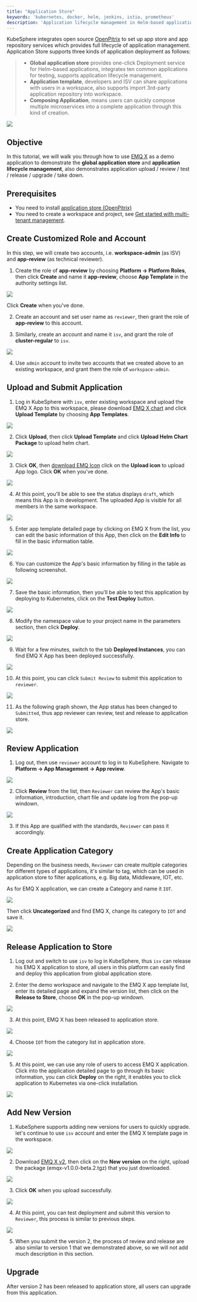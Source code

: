 ```yaml
---
title: "Application Store"
keywords: 'kubernetes, docker, helm, jenkins, istio, prometheus'
description: 'Application lifecycle management in Helm-based application store'
---
```


KubeSphere integrates open source [OpenPitrix](https://github.com/openpitrix/openpitrix) to set up app store and app repository services which provides full lifecycle of application management. Application Store supports three kinds of application deployment as follows:

> - **Global application store** provides one-click Deployment service for Helm-based applications, integrates ten common applications for testing, supports application lifecycle management.
> - **Application template**, developers and ISV can share applications with users in a workspace, also supports import 3rd-party application repository into workspace.
> - **Composing Application**, means users can quickly compose multiple microservices into a complete application through this kind of creation.

![](https://pek3b.qingstor.com/kubesphere-docs/png/20200212172234.png)

## Objective

In this tutorial, we will walk you through how to use [EMQ X](https://www.emqx.io/) as a demo application to demonstrate the **global application store** and **application lifecycle management**, also demonstrates application upload / review / test / release / upgrade / take down.

## Prerequisites

- You need to install [application store (OpenPitrix)](../../installation/install-openpitrix)
- You need to create a workspace and project, see [Get started with multi-tenant management](../admin-quick-start).

## Create Customized Role and Account

In this step, we will create two accounts, i.e. **workspace-admin** (as ISV) and **app-review** (as technical reviewer).

1. Create the role of **app-review** by choosing **Platform → Platform Roles**, then click **Create** and name it **app-review**, choose **App Template** in the authority settings list.

![](https://pek3b.qingstor.com/kubesphere-docs/png/20200212174022.png)

Click **Create** when you've done.

2. Create an account and set user name as `reviewer`, then grant the role of **app-review** to this account.

3. Similarly, create an account and name it `isv`, and grant the role of **cluster-regular** to `isv`.

![](https://pek3b.qingstor.com/kubesphere-docs/png/20200212180757.png)

4. Use `admin` account to invite two accounts that we created above to an existing workspace, and grant them the role of `workspace-admin`.

## Upload and Submit Application

1. Log in KubeSphere with `isv`, enter existing workspace and upload the EMQ X App to this workspace, please download [EMQ X chart](https://github.com/kubesphere/tutorial/raw/master/tutorial%205%20-%20app-store/emqx-v1.0.0-beta.1.tgz) and click **Upload Template** by choosing **App Templates**.

![](https://pek3b.qingstor.com/kubesphere-docs/png/20200212183110.png)

2. Click **Upload**, then click **Upload Template** and click **Upload Helm Chart Package** to upload helm chart.

![](https://pek3b.qingstor.com/kubesphere-docs/png/20200212183634.png)

3. Click **OK**, then [download EMQ Icon](https://github.com/kubesphere/tutorial/raw/master/tutorial%205%20-%20app-store/emqx-logo.png) click on the **Upload icon** to upload App logo. Click **OK** when you've done.

![](https://pek3b.qingstor.com/kubesphere-docs/png/20200212232222.png)

4. At this point, you'll be able to see the status displays `draft`, which means this App is in development. The uploaded App is visible for all members in the same workspace.

![](https://pek3b.qingstor.com/kubesphere-docs/png/20200212232332.png)

5. Enter app template detailed page by clicking on EMQ X from the list, you can edit the basic information of this App, then click on the **Edit Info** to fill in the basic information table.

![](https://pek3b.qingstor.com/kubesphere-docs/png/20200212232811.png)

6. You can customize the App's basic information by filling in the table as following screenshot.

![](https://pek3b.qingstor.com/kubesphere-docs/png/20200213143953.png)

7. Save the basic information, then you'll be able to test this application by deploying to Kubernetes, click on the **Test Deploy** button.

![](https://pek3b.qingstor.com/kubesphere-docs/png/20200213152954.png)

8. Modify the namespace value to your project name in the parameters section, then click **Deploy**.

![](https://pek3b.qingstor.com/kubesphere-docs/png/20200213153820.png)

9. Wait for a few minutes, switch to the tab **Deployed Instances**, you can find EMQ X App has been deployed successfully.

![](https://pek3b.qingstor.com/kubesphere-docs/png/20200213161854.png)

10. At this point, you can click `Submit Review` to submit this application to `reviewer`.

![](https://pek3b.qingstor.com/kubesphere-docs/png/20200213162159.png)

11. As the following graph shown, the App status has been changed to `Submitted`, thus app reviewer can review, test and release to application store.

![](https://pek3b.qingstor.com/kubesphere-docs/png/20200213162811.png)

## Review Application

1. Log out, then use `reviewer` account to log in to KubeSphere. Navigate to **Platform → App Management → App review**.

![](https://pek3b.qingstor.com/kubesphere-docs/png/20200213163535.png)

2. Click **Review** from the list, then `Reviewer` can review the App's basic information, introduction, chart file and update log from the pop-up windown.

![](https://pek3b.qingstor.com/kubesphere-docs/png/20200213163802.png)

3. If this App are qualified with the standards, `Reviewer` can pass it accordingly.

## Create Application Category

Depending on the business needs, `Reviewer` can create multiple categories for different types of applications, it's similar to tag, which can be used in application store to filter applications, e.g. Big data, Middleware, IOT, etc.

As for EMQ X application, we can create a Category and name it `IOT`.

![](https://pek3b.qingstor.com/kubesphere-docs/png/20200213172046.png)

Then click **Uncategorized** and find EMQ X, change its category to `IOT` and save it.

![](https://pek3b.qingstor.com/kubesphere-docs/png/20200213172311.png)

## Release Application to Store

1. Log out and switch to use `isv` to log in KubeSphere, thus `isv` can release his EMQ X application to store, all users in this platform can easily find and deploy this application from global application store.

2. Enter the demo workspace and navigate to the EMQ X app template list, enter its detailed page and expand the version list, then click on the **Release to Store**, choose **OK** in the pop-up windown.

![](https://pek3b.qingstor.com/kubesphere-docs/png/20200213171324.png)

3. At this point, EMQ X has been released to application store.

![](https://pek3b.qingstor.com/kubesphere-docs/png/20200213171705.png)

4. Choose `IOT` from the category list in application store.

![](https://pek3b.qingstor.com/kubesphere-docs/png/20200213172436.png)

5. At this point, we can use any role of users to access EMQ X application. Click into the application detailed page to go through its basic information, you can click **Deploy** on the right, it enables you to click application to Kubernetes via one-click installation.

![](https://pek3b.qingstor.com/kubesphere-docs/png/20200213172650.png)

## Add New Version

1. KubeSphere supports adding new versions for users to quickly upgrade. let's continue to use `isv` account and enter the EMQ X template page in the workspace.

![](https://pek3b.qingstor.com/kubesphere-docs/png/20200213173325.png)

2. Download [EMQ X v2](https://github.com/kubesphere/tutorial/raw/master/tutorial%205%20-%20app-store/emqx-v1.0.0-beta.2.tgz), then click on the **New version** on the right, upload the package (emqx-v1.0.0-beta.2.tgz) that you just downloaded.

![](https://pek3b.qingstor.com/kubesphere-docs/png/20200213173744.png)

3. Click **OK** when you upload successfully.

![](https://pek3b.qingstor.com/kubesphere-docs/png/20200213174026.png)

4. At this point, you can test deployment and submit this version to `Reviewer`, this process is similar to previous steps.

![](https://pek3b.qingstor.com/kubesphere-docs/png/20200213174256.png)

5. When you submit the version 2, the process of review and release are also similar to version 1 that we demonstrated above, so we will not add much description in this section.

## Upgrade

After version 2 has been released to application store, all users can upgrade from this application.
